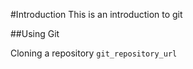 #Introduction
This is an introduction to git

##Using Git

Cloning a repository 
`git_repository_url`
